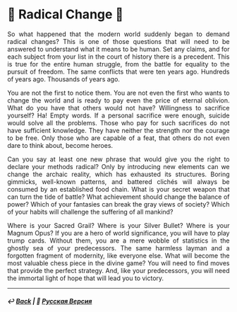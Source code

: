 # 🦸 Radical Change 🦸
<p align="justify">So what happened that the modern world suddenly began to demand radical changes? This is one of those questions that will need to be answered to understand what it means to be human. Set any claims, and for each subject from your list in the court of history there is a precedent. This is true for the entire human struggle, from the battle for equality to the pursuit of freedom. The same conflicts that were ten years ago. Hundreds of years ago. Thousands of years ago.</p>

<p align="justify">You are not the first to notice them. You are not even the first who wants to change the world and is ready to pay even the price of eternal oblivion. What do you have that others would not have? Willingness to sacrifice yourself? Ha! Empty words. If a personal sacrifice were enough, suicide would solve all the problems. Those who pay for such sacrifices do not have sufficient knowledge. They have neither the strength nor the courage to be free. Only those who are capable of a feat, that others do not even dare to think about, become heroes.</p> 

<p align="justify">Can you say at least one new phrase that would give you the right to declare your methods radical? Only by introducing new elements can we change the archaic reality, which has exhausted its structures. Boring gimmicks, well-known patterns, and battered clichés will always be consumed by an established food chain. What is your secret weapon that can turn the tide of battle? What achievement should change the balance of power? Which of your fantasies can break the gray views of society?  Which of your habits will challenge the suffering of all mankind?</p> 

<p align="justify">Where is your Sacred Grail? Where is your Silver Bullet? Where is your Magnum Opus? If you are a hero of world significance, you will have to play trump cards. Without them, you are a mere wobble of statistics in the ghostly sea of your  predecessors. The same harmless layman and a forgotten fragment of modernity, like everyone else. What will become the most valuable chess piece in the divine game? You will need to find moves that provide the perfect strategy. And, like your predecessors, you will need the immortal light of hope that will lead you to victory.</p>

***

##### ↩️ [Back](index.md) | 🌻 [Русская Версия](true_heroism-2.md) 

